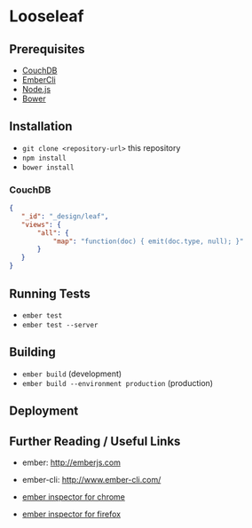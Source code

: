 # Looseleaf

## Prerequisites

  - [CouchDB]()
  - [EmberCli]()
  - [Node.js]()
  - [Bower]()

## Installation

  - `git clone <repository-url>` this repository
  - `npm install`
  - `bower install`

  ### CouchDB

  ```json
  {
     "_id": "_design/leaf",
     "views": {
         "all": {
             "map": "function(doc) { emit(doc.type, null); }"
         }
     }
  }
  ```

## Running Tests

* `ember test`
* `ember test --server`

## Building

* `ember build` (development)
* `ember build --environment production` (production)

## Deployment

## Further Reading / Useful Links

  - ember: http://emberjs.com
  - ember-cli: http://www.ember-cli.com/

  - [ember inspector for chrome](https://chrome.google.com/webstore/detail/ember-inspector/bmdblncegkenkacieihfhpjfppoconhi)
  - [ember inspector for firefox](https://addons.mozilla.org/en-US/firefox/addon/ember-inspector/)

